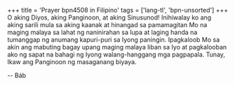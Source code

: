 +++
title = 'Prayer bpn4508 in Filipino'
tags = ['lang-tl', 'bpn-unsorted']
+++
O aking Diyos, aking Panginoon, at aking Sinusunod! Inihiwalay ko ang aking sarili mula sa aking kaanak at hinangad sa pamamagitan Mo na maging malaya sa lahat ng naninirahan sa lupa at laging handa na tumanggap ng anumang kapuri-puri sa Iyong paningin. Ipagkaloob Mo sa akin ang mabuting bagay upang maging malaya liban sa Iyo at pagkalooban ako ng sapat na bahagi ng Iyong walang-hanggang mga pagpapala. Tunay, Ikaw ang Panginoon ng masaganang biyaya.

-- Báb
